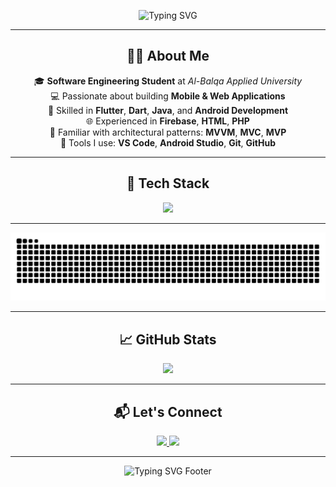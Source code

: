<p align="center">
  <img src="https://readme-typing-svg.demolab.com?font=Fira+Code&size=26&pause=1000&color=00FFF0&center=true&vCenter=true&width=600&lines=Hi+I'm+Aghar+Sukarieh;Software+Engineering+Student;Mobile+%26+Web+Developer;Welcome+to+my+GitHub+Profile!" alt="Typing SVG" />
</p>

---

<h2 align="center">👨‍💻 About Me</h2>

<div align="center">

🎓 **Software Engineering Student** at *Al-Balqa Applied University*  
💻 Passionate about building **Mobile & Web Applications**  
📱 Skilled in **Flutter**, **Dart**, **Java**, and **Android Development**  
🌐 Experienced in **Firebase**, **HTML**, **PHP**  
🧠 Familiar with architectural patterns: **MVVM**, **MVC**, **MVP**  
🔧 Tools I use: **VS Code**, **Android Studio**, **Git**, **GitHub**

</div>

---

<h2 align="center">🚀 Tech Stack</h2>

<p align="center">
  <img src="https://skillicons.dev/icons?i=dart,flutter,java,androidstudio,firebase,html,php,vscode,git,github" />
</p>


---
<p align="center">
  <img src="https://raw.githubusercontent.com/ahmedaldarabee/ahmedaldarabee/output/github-contribution-grid-snake.svg" alt="snake animation"/>
</p>

-----
<h2 align="center">📈 GitHub Stats</h2>

<p align="center">
  <img src="https://github-profile-summary-cards.vercel.app/api/cards/profile-details?username=AgharSukarieh&theme=tokyonight" />
</p>


---

<h2 align="center">📬 Let's Connect</h2>

<p align="center">
  <a href="mailto:aghar4136@gmail.com">
    <img src="https://img.shields.io/badge/Gmail-D14836?style=for-the-badge&logo=gmail&logoColor=white"/>
  </a>
  <a href="https://github.com/AgharSukarieh">
    <img src="https://img.shields.io/badge/GitHub-181717?style=for-the-badge&logo=github&logoColor=white"/>
  </a>
</p>

---

<p align="center">
  <img src="https://readme-typing-svg.demolab.com?font=Fira+Code&size=23&pause=1100&color=00FFF0&center=true&vCenter=true&width=600&lines=Thanks+for+visiting+my+GitHub+profile! " alt="Typing SVG Footer" />
</p>
